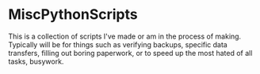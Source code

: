 # MiscPythonScripts

This is a collection of scripts I've made or am in the process of making. Typically will be for things such as verifying backups, specific data transfers, filling out boring paperwork, or to speed up the most hated of all tasks, busywork.
